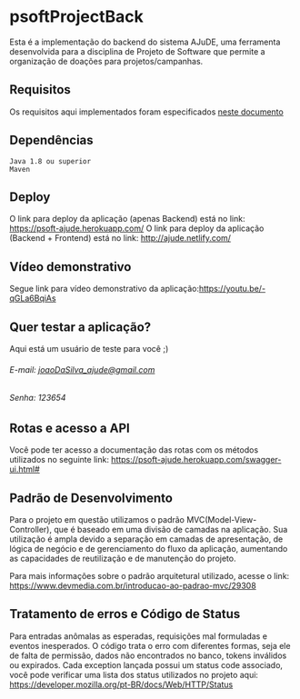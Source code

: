 # psoftProjectBack

Esta é a implementação do backend do sistema AJuDE, uma ferramenta desenvolvida para a disciplina de Projeto de Software que permite a organização de doações para projetos/campanhas. 

## Requisitos

Os requisitos aqui implementados foram especificados [neste documento](https://docs.google.com/document/d/1h5WhnOhvyRmIbj_obhWK5XmoJgK35lVWPM2UwwMOT_Y/preview)

## Dependências
```
Java 1.8 ou superior
Maven
```
## Deploy
O link para deploy da aplicação (apenas Backend) está no link: https://psoft-ajude.herokuapp.com/
O link para deploy da aplicação (Backend + Frontend) está no link: http://ajude.netlify.com/

## Vídeo demonstrativo
Segue link para vídeo demonstrativo da aplicação:https://youtu.be/-qGLa6BqiAs

## Quer testar a aplicação?
Aqui está um usuário de teste para você ;)
###### E-mail: joaoDaSilva_ajude@gmail.com
###### Senha: 123654

## Rotas e acesso a API

Você pode ter acesso a documentação das rotas com os métodos utilizados no seguinte link: https://psoft-ajude.herokuapp.com/swagger-ui.html# 

## Padrão de Desenvolvimento

Para o projeto em questão utilizamos o padrão MVC(Model-View-Controller), que é baseado em uma divisão de camadas na aplicação. Sua utilização é ampla devido a separação em camadas de apresentação, de lógica de negócio e de gerenciamento do fluxo da aplicação, aumentando as capacidades de reutilização e de manutenção do projeto. 

Para mais informações sobre o padrão arquitetural utilizado, acesse o link: https://www.devmedia.com.br/introducao-ao-padrao-mvc/29308

## Tratamento de erros e Código de Status

Para entradas anômalas as esperadas, requisições mal formuladas e eventos inesperados. O código trata o erro com diferentes formas, seja ele de falta de permissão, dados não encontrados no banco, tokens inválidos ou expirados.
Cada exception lançada possui um status code associado, você pode verificar uma lista dos status utilizados no projeto aqui: https://developer.mozilla.org/pt-BR/docs/Web/HTTP/Status
